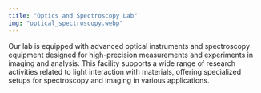```yaml
---
title: "Optics and Spectroscopy Lab"
img: "optical_spectroscopy.webp"
---
```


Our lab is equipped with advanced optical instruments and spectroscopy equipment designed for high-precision measurements and experiments in imaging and analysis. This facility supports a wide range of research activities related to light interaction with materials, offering specialized setups for spectroscopy and imaging in various applications.

